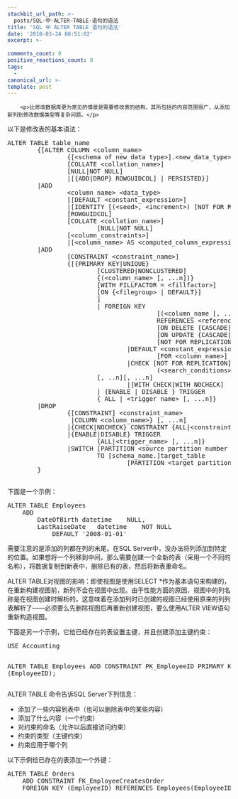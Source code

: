 ```yaml
---
stackbit_url_path: >-
  posts/SQL-中-ALTER-TABLE-语句的语法
title: 'SQL 中 ALTER TABLE 语句的语法'
date: '2010-03-24 08:51:02'
excerpt: >-
  
comments_count: 0
positive_reactions_count: 0
tags: 
  - 
canonical_url: >-
template: post
---
```


        <p>比修改数据库更为常见的情景是需要修改表的结构，其所包括的内容范围很广，从添加新列到修改数据类型等复杂问题。</p>
<p>以下是修改表的基本语法：</p>
<pre class="brush: sql">ALTER TABLE table_name
&nbsp;&nbsp;&nbsp;&nbsp;&nbsp;&nbsp;&nbsp;&nbsp;{[ALTER COLUMN &lt;column_name&gt;
&nbsp;&nbsp;&nbsp;&nbsp;&nbsp;&nbsp;&nbsp;&nbsp;&nbsp;&nbsp;&nbsp;&nbsp;&nbsp;&nbsp;&nbsp;&nbsp;{[&lt;schema of new data type&gt;].&lt;new_data_type&gt; [(precision [, scale])] max | &lt;xml schema collection&gt;
&nbsp;&nbsp;&nbsp;&nbsp;&nbsp;&nbsp;&nbsp;&nbsp;&nbsp;&nbsp;&nbsp;&nbsp;&nbsp;&nbsp;&nbsp;&nbsp;[COLLATE &lt;collation_name&gt;]
&nbsp;&nbsp;&nbsp;&nbsp;&nbsp;&nbsp;&nbsp;&nbsp;&nbsp;&nbsp;&nbsp;&nbsp;&nbsp;&nbsp;&nbsp;&nbsp;[NULL|NOT NULL]
&nbsp;&nbsp;&nbsp;&nbsp;&nbsp;&nbsp;&nbsp;&nbsp;&nbsp;&nbsp;&nbsp;&nbsp;&nbsp;&nbsp;&nbsp;&nbsp;|[{ADD|DROP} ROWGUIDCOL] | PERSISTED}]
&nbsp;&nbsp;&nbsp;&nbsp;&nbsp;&nbsp;&nbsp;&nbsp;|ADD
&nbsp;&nbsp;&nbsp;&nbsp;&nbsp;&nbsp;&nbsp;&nbsp;&nbsp;&nbsp;&nbsp;&nbsp;&nbsp;&nbsp;&nbsp;&nbsp;&lt;column name&gt; &lt;data_type&gt;
&nbsp;&nbsp;&nbsp;&nbsp;&nbsp;&nbsp;&nbsp;&nbsp;&nbsp;&nbsp;&nbsp;&nbsp;&nbsp;&nbsp;&nbsp;&nbsp;[[DEFAULT &lt;constant_expression&gt;]
&nbsp;&nbsp;&nbsp;&nbsp;&nbsp;&nbsp;&nbsp;&nbsp;&nbsp;&nbsp;&nbsp;&nbsp;&nbsp;&nbsp;&nbsp;&nbsp;|[IDENTITY [(&lt;seed&gt;, &lt;increment&gt;) [NOT FOR REPLICATION]]]]
&nbsp;&nbsp;&nbsp;&nbsp;&nbsp;&nbsp;&nbsp;&nbsp;&nbsp;&nbsp;&nbsp;&nbsp;&nbsp;&nbsp;&nbsp;&nbsp;[ROWGUIDCOL]
&nbsp;&nbsp;&nbsp;&nbsp;&nbsp;&nbsp;&nbsp;&nbsp;&nbsp;&nbsp;&nbsp;&nbsp;&nbsp;&nbsp;&nbsp;&nbsp;[COLLATE &lt;collation_name&gt;]
&nbsp;&nbsp;&nbsp;&nbsp;&nbsp;&nbsp;&nbsp;&nbsp;&nbsp;&nbsp;&nbsp;&nbsp;&nbsp;&nbsp;&nbsp;&nbsp;&nbsp;&nbsp;&nbsp;&nbsp;&nbsp;&nbsp;&nbsp;&nbsp;[NULL|NOT NULL]
&nbsp;&nbsp;&nbsp;&nbsp;&nbsp;&nbsp;&nbsp;&nbsp;&nbsp;&nbsp;&nbsp;&nbsp;&nbsp;&nbsp;&nbsp;&nbsp;[&lt;column_constraints&gt;]
&nbsp;&nbsp;&nbsp;&nbsp;&nbsp;&nbsp;&nbsp;&nbsp;&nbsp;&nbsp;&nbsp;&nbsp;&nbsp;&nbsp;&nbsp;&nbsp;|[&lt;column_name&gt; AS &lt;computed_column_expression&gt;]
&nbsp;&nbsp;&nbsp;&nbsp;&nbsp;&nbsp;&nbsp;&nbsp;|ADD
&nbsp;&nbsp;&nbsp;&nbsp;&nbsp;&nbsp;&nbsp;&nbsp;&nbsp;&nbsp;&nbsp;&nbsp;&nbsp;&nbsp;&nbsp;&nbsp;[CONSTRAINT &lt;constraint_name&gt;]
&nbsp;&nbsp;&nbsp;&nbsp;&nbsp;&nbsp;&nbsp;&nbsp;&nbsp;&nbsp;&nbsp;&nbsp;&nbsp;&nbsp;&nbsp;&nbsp;{[{PRIMARY KEY|UNIQUE}
&nbsp;&nbsp;&nbsp;&nbsp;&nbsp;&nbsp;&nbsp;&nbsp;&nbsp;&nbsp;&nbsp;&nbsp;&nbsp;&nbsp;&nbsp;&nbsp;&nbsp;&nbsp;&nbsp;&nbsp;&nbsp;&nbsp;&nbsp;&nbsp;[CLUSTERED|NONCLUSTERED]
&nbsp;&nbsp;&nbsp;&nbsp;&nbsp;&nbsp;&nbsp;&nbsp;&nbsp;&nbsp;&nbsp;&nbsp;&nbsp;&nbsp;&nbsp;&nbsp;&nbsp;&nbsp;&nbsp;&nbsp;&nbsp;&nbsp;&nbsp;&nbsp;{(&lt;column_name&gt; [, ...n])}
&nbsp;&nbsp;&nbsp;&nbsp;&nbsp;&nbsp;&nbsp;&nbsp;&nbsp;&nbsp;&nbsp;&nbsp;&nbsp;&nbsp;&nbsp;&nbsp;&nbsp;&nbsp;&nbsp;&nbsp;&nbsp;&nbsp;&nbsp;&nbsp;[WITH FILLFACTOR = &lt;fillfactor&gt;]
&nbsp;&nbsp;&nbsp;&nbsp;&nbsp;&nbsp;&nbsp;&nbsp;&nbsp;&nbsp;&nbsp;&nbsp;&nbsp;&nbsp;&nbsp;&nbsp;&nbsp;&nbsp;&nbsp;&nbsp;&nbsp;&nbsp;&nbsp;&nbsp;[ON {&lt;filegroup&gt; | DEFAULT}]
&nbsp;&nbsp;&nbsp;&nbsp;&nbsp;&nbsp;&nbsp;&nbsp;&nbsp;&nbsp;&nbsp;&nbsp;&nbsp;&nbsp;&nbsp;&nbsp;&nbsp;&nbsp;&nbsp;&nbsp;&nbsp;&nbsp;&nbsp;&nbsp;]
&nbsp;&nbsp;&nbsp;&nbsp;&nbsp;&nbsp;&nbsp;&nbsp;&nbsp;&nbsp;&nbsp;&nbsp;&nbsp;&nbsp;&nbsp;&nbsp;&nbsp;&nbsp;&nbsp;&nbsp;&nbsp;&nbsp;&nbsp;&nbsp;| FOREIGN KEY
&nbsp;&nbsp;&nbsp;&nbsp;&nbsp;&nbsp;&nbsp;&nbsp;&nbsp;&nbsp;&nbsp;&nbsp;&nbsp;&nbsp;&nbsp;&nbsp;&nbsp;&nbsp;&nbsp;&nbsp;&nbsp;&nbsp;&nbsp;&nbsp;&nbsp;&nbsp;&nbsp;&nbsp;&nbsp;&nbsp;&nbsp;&nbsp;&nbsp;&nbsp;&nbsp;&nbsp;&nbsp;&nbsp;&nbsp;&nbsp;[(&lt;column_name [, ...n])]
&nbsp;&nbsp;&nbsp;&nbsp;&nbsp;&nbsp;&nbsp;&nbsp;&nbsp;&nbsp;&nbsp;&nbsp;&nbsp;&nbsp;&nbsp;&nbsp;&nbsp;&nbsp;&nbsp;&nbsp;&nbsp;&nbsp;&nbsp;&nbsp;&nbsp;&nbsp;&nbsp;&nbsp;&nbsp;&nbsp;&nbsp;&nbsp;&nbsp;&nbsp;&nbsp;&nbsp;&nbsp;&nbsp;&nbsp;&nbsp;REFERENCES &lt;referenced_table&gt; [(referenced_column&gt; [, ...n])]
&nbsp;&nbsp;&nbsp;&nbsp;&nbsp;&nbsp;&nbsp;&nbsp;&nbsp;&nbsp;&nbsp;&nbsp;&nbsp;&nbsp;&nbsp;&nbsp;&nbsp;&nbsp;&nbsp;&nbsp;&nbsp;&nbsp;&nbsp;&nbsp;&nbsp;&nbsp;&nbsp;&nbsp;&nbsp;&nbsp;&nbsp;&nbsp;&nbsp;&nbsp;&nbsp;&nbsp;&nbsp;&nbsp;&nbsp;&nbsp;[ON DELETE {CASCADE|NO ACTION}]
&nbsp;&nbsp;&nbsp;&nbsp;&nbsp;&nbsp;&nbsp;&nbsp;&nbsp;&nbsp;&nbsp;&nbsp;&nbsp;&nbsp;&nbsp;&nbsp;&nbsp;&nbsp;&nbsp;&nbsp;&nbsp;&nbsp;&nbsp;&nbsp;&nbsp;&nbsp;&nbsp;&nbsp;&nbsp;&nbsp;&nbsp;&nbsp;&nbsp;&nbsp;&nbsp;&nbsp;&nbsp;&nbsp;&nbsp;&nbsp;[ON UPDATE {CASCADE|NO ACTION}]
&nbsp;&nbsp;&nbsp;&nbsp;&nbsp;&nbsp;&nbsp;&nbsp;&nbsp;&nbsp;&nbsp;&nbsp;&nbsp;&nbsp;&nbsp;&nbsp;&nbsp;&nbsp;&nbsp;&nbsp;&nbsp;&nbsp;&nbsp;&nbsp;&nbsp;&nbsp;&nbsp;&nbsp;&nbsp;&nbsp;&nbsp;&nbsp;&nbsp;&nbsp;&nbsp;&nbsp;&nbsp;&nbsp;&nbsp;&nbsp;[NOT FOR REPLICATION]
&nbsp;&nbsp;&nbsp;&nbsp;&nbsp;&nbsp;&nbsp;&nbsp;&nbsp;&nbsp;&nbsp;&nbsp;&nbsp;&nbsp;&nbsp;&nbsp;&nbsp;&nbsp;&nbsp;&nbsp;&nbsp;&nbsp;&nbsp;&nbsp;&nbsp;&nbsp;&nbsp;&nbsp;&nbsp;&nbsp;&nbsp;&nbsp;|DEFAULT &lt;constant_expression&gt;
&nbsp;&nbsp;&nbsp;&nbsp;&nbsp;&nbsp;&nbsp;&nbsp;&nbsp;&nbsp;&nbsp;&nbsp;&nbsp;&nbsp;&nbsp;&nbsp;&nbsp;&nbsp;&nbsp;&nbsp;&nbsp;&nbsp;&nbsp;&nbsp;&nbsp;&nbsp;&nbsp;&nbsp;&nbsp;&nbsp;&nbsp;&nbsp;&nbsp;&nbsp;&nbsp;&nbsp;&nbsp;&nbsp;&nbsp;&nbsp;[FOR &lt;column_name&gt;]
&nbsp;&nbsp;&nbsp;&nbsp;&nbsp;&nbsp;&nbsp;&nbsp;&nbsp;&nbsp;&nbsp;&nbsp;&nbsp;&nbsp;&nbsp;&nbsp;&nbsp;&nbsp;&nbsp;&nbsp;&nbsp;&nbsp;&nbsp;&nbsp;&nbsp;&nbsp;&nbsp;&nbsp;&nbsp;&nbsp;&nbsp;&nbsp;|CHECK [NOT FOR REPLICATION]
&nbsp;&nbsp;&nbsp;&nbsp;&nbsp;&nbsp;&nbsp;&nbsp;&nbsp;&nbsp;&nbsp;&nbsp;&nbsp;&nbsp;&nbsp;&nbsp;&nbsp;&nbsp;&nbsp;&nbsp;&nbsp;&nbsp;&nbsp;&nbsp;&nbsp;&nbsp;&nbsp;&nbsp;&nbsp;&nbsp;&nbsp;&nbsp;&nbsp;&nbsp;&nbsp;&nbsp;&nbsp;&nbsp;&nbsp;&nbsp;(&lt;search_conditions&gt;)
&nbsp;&nbsp;&nbsp;&nbsp;&nbsp;&nbsp;&nbsp;&nbsp;&nbsp;&nbsp;&nbsp;&nbsp;&nbsp;&nbsp;&nbsp;&nbsp;&nbsp;&nbsp;&nbsp;&nbsp;&nbsp;&nbsp;&nbsp;&nbsp;[, ..n][, ...n]
&nbsp;&nbsp;&nbsp;&nbsp;&nbsp;&nbsp;&nbsp;&nbsp;&nbsp;&nbsp;&nbsp;&nbsp;&nbsp;&nbsp;&nbsp;&nbsp;&nbsp;&nbsp;&nbsp;&nbsp;&nbsp;&nbsp;&nbsp;&nbsp;&nbsp;&nbsp;&nbsp;&nbsp;&nbsp;&nbsp;&nbsp;&nbsp;|[WITH CHECK|WITH NOCHECK]
&nbsp;&nbsp;&nbsp;&nbsp;&nbsp;&nbsp;&nbsp;&nbsp;&nbsp;&nbsp;&nbsp;&nbsp;&nbsp;&nbsp;&nbsp;&nbsp;&nbsp;&nbsp;&nbsp;&nbsp;&nbsp;&nbsp;&nbsp;&nbsp;| {ENABLE | DISABLE } TRIGGER
&nbsp;&nbsp;&nbsp;&nbsp;&nbsp;&nbsp;&nbsp;&nbsp;&nbsp;&nbsp;&nbsp;&nbsp;&nbsp;&nbsp;&nbsp;&nbsp;&nbsp;&nbsp;&nbsp;&nbsp;&nbsp;&nbsp;&nbsp;&nbsp;{ ALL | &lt;trigger name&gt; [, ...n]}
&nbsp;&nbsp;&nbsp;&nbsp;&nbsp;&nbsp;&nbsp;&nbsp;|DROP
&nbsp;&nbsp;&nbsp;&nbsp;&nbsp;&nbsp;&nbsp;&nbsp;&nbsp;&nbsp;&nbsp;&nbsp;&nbsp;&nbsp;&nbsp;&nbsp;{[CONSTRAINT] &lt;constraint_name&gt;
&nbsp;&nbsp;&nbsp;&nbsp;&nbsp;&nbsp;&nbsp;&nbsp;&nbsp;&nbsp;&nbsp;&nbsp;&nbsp;&nbsp;&nbsp;&nbsp; |COLUMN &lt;column_name&gt;} [, ...n]
&nbsp;&nbsp;&nbsp;&nbsp;&nbsp;&nbsp;&nbsp;&nbsp;&nbsp;&nbsp;&nbsp;&nbsp;&nbsp;&nbsp;&nbsp;&nbsp;|{CHECK|NOCHECK} CONSTRAINT {ALL|&lt;constraint_name&gt; [, ...n]}
&nbsp;&nbsp;&nbsp;&nbsp;&nbsp;&nbsp;&nbsp;&nbsp;&nbsp;&nbsp;&nbsp;&nbsp;&nbsp;&nbsp;&nbsp;&nbsp;|{ENABLE|DISABLE} TRIGGER
&nbsp;&nbsp;&nbsp;&nbsp;&nbsp;&nbsp;&nbsp;&nbsp;&nbsp;&nbsp;&nbsp;&nbsp;&nbsp;&nbsp;&nbsp;&nbsp;&nbsp;&nbsp;&nbsp;&nbsp;&nbsp;&nbsp;&nbsp;&nbsp;{ALL|&lt;trigger_name&gt; [, ...n]}
&nbsp;&nbsp;&nbsp;&nbsp;&nbsp;&nbsp;&nbsp;&nbsp;&nbsp;&nbsp;&nbsp;&nbsp;&nbsp;&nbsp;&nbsp;&nbsp;|SWITCH [PARTITION &lt;source partition number expression&gt;]
&nbsp;&nbsp;&nbsp;&nbsp;&nbsp;&nbsp;&nbsp;&nbsp;&nbsp;&nbsp;&nbsp;&nbsp;&nbsp;&nbsp;&nbsp;&nbsp;&nbsp;&nbsp;&nbsp;&nbsp;&nbsp;&nbsp;&nbsp;&nbsp;TO [schema_name.]target_table
&nbsp;&nbsp;&nbsp;&nbsp;&nbsp;&nbsp;&nbsp;&nbsp;&nbsp;&nbsp;&nbsp;&nbsp;&nbsp;&nbsp;&nbsp;&nbsp;&nbsp;&nbsp;&nbsp;&nbsp;&nbsp;&nbsp;&nbsp;&nbsp;&nbsp;&nbsp;&nbsp;&nbsp;&nbsp;&nbsp;&nbsp;&nbsp;[PARTITION &lt;target partition number expression&gt;]
&nbsp;&nbsp;&nbsp;&nbsp;&nbsp;&nbsp;&nbsp;&nbsp;}
&nbsp;&nbsp;&nbsp;&nbsp;&nbsp;&nbsp;&nbsp;&nbsp;
</pre>
<p>下面是一个示例：</p>
<pre class="brush: sql">ALTER TABLE Employees
	ADD 
		DateOfBirth	datetime	NULL,
		LastRaiseDate	datetime	NOT NULL
			DEFAULT '2008-01-01'
</pre>
<p>需要注意的是添加的列都在列的末尾。在SQL Server中，没办法将列添加到特定的位置。如果想将一个列移到中间，那么需要创建一个全新的表（采用一个不同的名称），将数据复制到新表中，删除已有的表，然后将新表重命名。</p>
<p>ALTER TABLE对视图的影响：即使视图是使用SELECT *作为基本语句来构建的，在重新构建视图前，新列不会在视图中出现。由于性能方面的原因，视图中的列名称是在视图创建时解析的，这意味着在添加列时已创建的视图已经使用原来的列列表解析了——必须要么先删除视图后再重新创建视图，要么使用ALTER VIEW语句重新构造视图。</p>
<p>下面是另一个示例，它给已经存在的表设置主键，并且创建添加主键约束：</p>
<pre class="brush: sql">USE Accounting

ALTER TABLE Employees
	ADD CONSTRAINT PK_EmployeeID
	PRIMARY KEY (EmployeeID);
</pre>
<p>ALTER TABLE 命令告诉SQL Server下列信息：</p>
<ul>
    <li>添加了一些内容到表中（也可以删除表中的某些内容）</li>
    <li>添加了什么内容（一个约束）</li>
    <li>对约束的命名（允许以后直接访问约束）</li>
    <li>约束的类型（主键约束）</li>
    <li>约束应用于哪个列</li>
</ul>
<p>以下示例给已存在的表添加一个外键：</p>
<pre class="brush: sql">ALTER TABLE Orders
	ADD CONSTRAINT FK_EmployeeCreatesOrder
	FOREIGN KEY (EmployeeID) REFERENCES Employees(EmployeeID)
</pre>
      